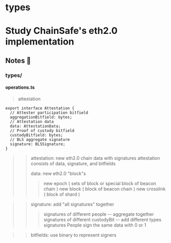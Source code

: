 # types


# Study ChainSafe's eth2.0 implementation


## Notes :memo:
### types/   
#### operations.ts
>attestation
>
	export interface Attestation {
	  // Attester participation bitfield
	  aggregationBitfield: bytes;
	  // Attestation data
	  data: AttestationData;
	  // Proof of custody bitfield
	  custodyBitfield: bytes;
	  // BLS aggregate signature
	  signature: BLSSignature;
	}
>>attestation: new eth2.0 chain data with signatures 
>>attestation consists of data, signature, and bitfields
>>
>>data: new eth2.0 "block"s
>>>new epoch ( sets of block or special block of beacon chain )
>>>new block ( block of beacon chain )
>>>new crosslink ( block of shard )

>> signature: add "all signatures" together
>>> signatures of different people -- aggregate together
>>> signatures of different custodyBit -- add different types signatures
>>> People sign the same data with 0 or 1

>>bitfields: use binary to represent signers   